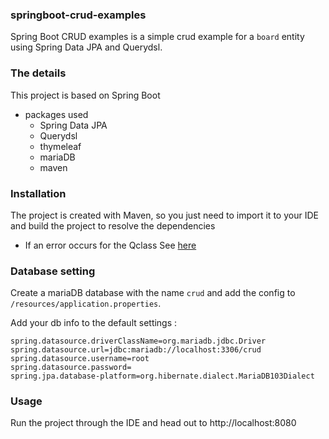 ### springboot-crud-examples 
 Spring Boot CRUD examples is a simple crud example for a `board` entity using Spring Data JPA and Querydsl.
### The details
This project is based on Spring Boot
 - packages used
    - Spring Data JPA
    - Querydsl 
    - thymeleaf
    - mariaDB  
    - maven
    
### Installation
The project is created with Maven, so you just need to import it to your IDE and build the project to resolve the dependencies
 + If an error occurs for the Qclass
   See 
<a href="https://stackoverflow.com/questions/45794079/query-dsl-q-type-classes-not-generated" target="_blank">here</a>
   
### Database setting
Create a mariaDB database with the name `crud` and add the config to `/resources/application.properties`.

Add your db info to the default settings :
```
spring.datasource.driverClassName=org.mariadb.jdbc.Driver
spring.datasource.url=jdbc:mariadb://localhost:3306/crud
spring.datasource.username=root
spring.datasource.password=
spring.jpa.database-platform=org.hibernate.dialect.MariaDB103Dialect
```

### Usage
Run the project through the IDE and head out to http://localhost:8080
